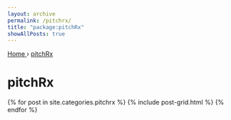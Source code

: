 ```yaml
---
layout: archive
permalink: /pitchrx/
title: "package:pitchRx"
showAllPosts: true
---
```


<div class="wrap">

   <nav class="breadcrumbs">
      <span itemscope="" itemtype="http://data-vocabulary.org/Breadcrumb">
         <a href="{{ site.baseurl }}" itemprop="url">
            <span itemprop="title">Home</span>
         </a>
          ›
         <a href="{{ site.baseurl }}/pitchRx" itemprop="url">
            <span itemprop="title">pitchRx</span>
         </a>
      </span>
   </nav>

   <div class="page-title">
     <h1>pitchRx</h1>
   </div>

   <div class="archive-wrap">
      <div class="page-content">
         <div class="tiles">
         {% for post in site.categories.pitchrx %}
            {% include post-grid.html %}
         {% endfor %}
         </div><!-- /.tiles -->
      </div><!-- /.page-content -->
   </div><!-- /.archive-wrap -->
</div><!-- /.wrap -->
